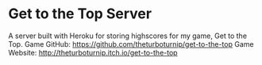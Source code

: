 # Get to the Top Server
A server built with Heroku for storing highscores for my game, Get to the Top.
Game GitHub: https://github.com/theturboturnip/get-to-the-top
Game Website: http://theturboturnip.itch.io/get-to-the-top
